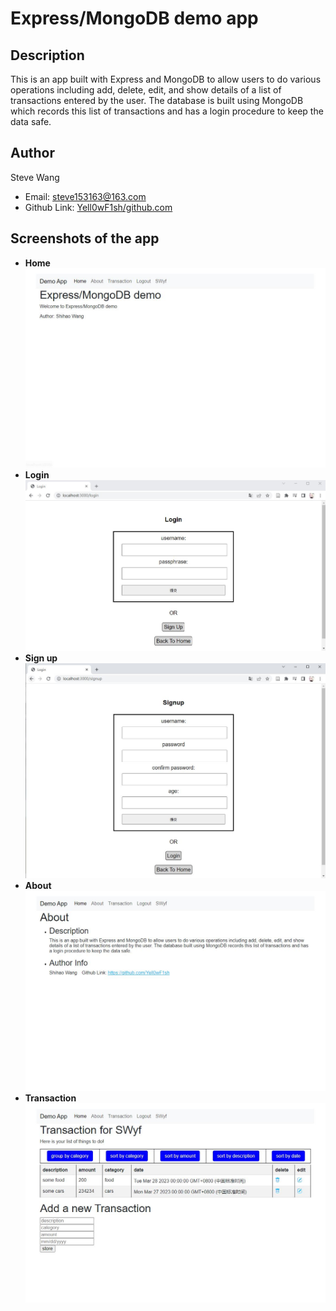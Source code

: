 # Express/MongoDB demo app

## Description

This is an app built with Express and MongoDB to allow users to do various operations including add,
delete, edit, and show details of a list of transactions entered by the user. The database is built using MongoDB which records this
list of transactions and has a login procedure to keep the data safe. 

## Author

Steve Wang
- Email: steve153163@163.com
- Github Link: [Yell0wF1sh/github.com](https://github.com/Yell0wF1sh)

## Screenshots of the app

- **Home** ![home](/src/img/home.JPG)
- **Login** ![login](/src/img/login.JPG)
- **Sign up** ![signup](/src/img/signup.JPG)
- **About** ![about](/src/img/about.JPG)
- **Transaction** ![transaction](/src/img/transaction.JPG)